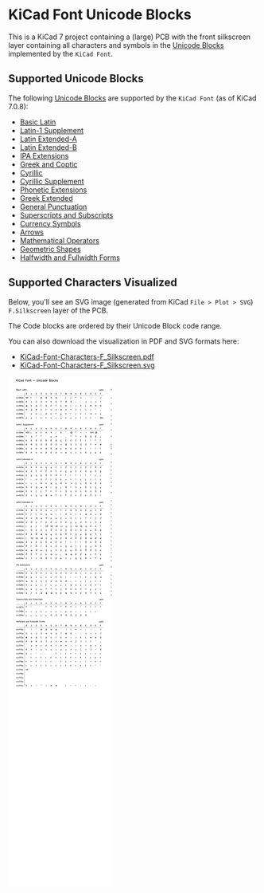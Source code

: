 # KiCad Font Unicode Blocks

This is a KiCad 7 project containing a (large) PCB with the front silkscreen layer containing all characters and symbols in the [Unicode Blocks](https://en.wikipedia.org/wiki/Unicode_block) implemented by the `KiCad Font`.

## Supported Unicode Blocks

The following [Unicode Blocks](https://en.wikipedia.org/wiki/Unicode_block) are supported by the `KiCad Font` (as of KiCad 7.0.8):

* [Basic Latin](https://en.wikipedia.org/wiki/Basic_Latin_(Unicode_block))
* [Latin-1 Supplement](https://en.wikipedia.org/wiki/Latin-1_Supplement)
* [Latin Extended-A](https://en.wikipedia.org/wiki/Latin_Extended-A)
* [Latin Extended-B](https://en.wikipedia.org/wiki/Latin_Extended-B)
* [IPA Extensions](https://en.wikipedia.org/wiki/IPA_Extensions)
* [Greek and Coptic](https://en.wikipedia.org/wiki/Greek_and_Coptic)
* [Cyrillic](https://en.wikipedia.org/wiki/Cyrillic_(Unicode_block))
* [Cyrillic Supplement](https://en.wikipedia.org/wiki/Cyrillic_Supplement)
* [Phonetic Extensions](https://en.wikipedia.org/wiki/Phonetic_Extensions)
* [Greek Extended](https://en.wikipedia.org/wiki/Greek_Extended)
* [General Punctuation](https://en.wikipedia.org/wiki/General_Punctuation)
* [Superscripts and Subscripts](https://en.wikipedia.org/wiki/Superscripts_and_Subscripts_(Unicode_block))
* [Currency Symbols](https://en.wikipedia.org/wiki/Currency_Symbols_(Unicode_block))
* [Arrows](https://en.wikipedia.org/wiki/Arrows_(Unicode_block))
* [Mathematical Operators](https://en.wikipedia.org/wiki/Mathematical_Operators_(Unicode_block))
* [Geometric Shapes](https://en.wikipedia.org/wiki/Geometric_Shapes_(Unicode_block))
* [Halfwidth and Fullwidth Forms](https://en.wikipedia.org/wiki/Halfwidth_and_Fullwidth_Forms_(Unicode_block))

## Supported Characters Visualized

Below, you'll see an SVG image (generated from KiCad `File > Plot > SVG`) `F.Silkscreen` layer of the PCB.

The Code blocks are ordered by their Unicode Block code range.

You can also download the visualization in PDF and SVG formats here:
* [KiCad-Font-Characters-F_Silkscreen.pdf](export/KiCad-Font-Characters-F_Silkscreen.pdf)
* [KiCad-Font-Characters-F_Silkscreen.svg](export/KiCad-Font-Characters-F_Silkscreen.svg)

![KiCad-Font-Characters-F_Silkscreen.svg](export/KiCad-Font-Characters-F_Silkscreen.svg)
